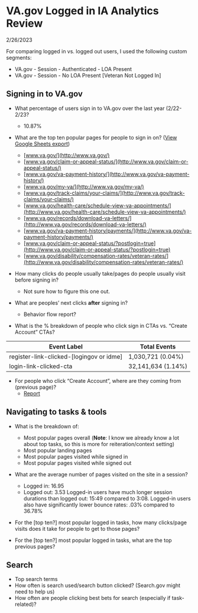 # VA.gov Logged in IA Analytics Review
2/26/2023

For comparing logged in vs. logged out users, I used the following custom segments:
- VA.gov - Session - Authenticated - LOA Present
- VA.gov - Session - No LOA Present [Veteran Not Logged In]

## Signing in to VA.gov
* What percentage of users sign in to VA.gov over the last year (2/22-2/23?
	* 10.87%
* What are the top ten popular pages for people to sign in on? ([View Google Sheets export](https://docs.google.com/spreadsheets/d/10LxJE3j8SCBi8aNL0RaC4wdLGVqwSpuvLDmc3jB1EsU/edit?usp=sharing))
   * [www.va.gov/](http://www.va.gov/) 
   * [www.va.gov/claim-or-appeal-status/](http://www.va.gov/claim-or-appeal-status/) 
   * [www.va.gov/va-payment-history/](http://www.va.gov/va-payment-history/) 
   * [www.va.gov/my-va/](http://www.va.gov/my-va/) 
   * [www.va.gov/track-claims/your-claims/](http://www.va.gov/track-claims/your-claims/) 
   * [www.va.gov/health-care/schedule-view-va-appointments/](http://www.va.gov/health-care/schedule-view-va-appointments/) 
   * [www.va.gov/records/download-va-letters/](http://www.va.gov/records/download-va-letters/) 
   * [www.va.gov/va-payment-history/payments/](http://www.va.gov/va-payment-history/payments/) 
   * [www.va.gov/claim-or-appeal-status/?postlogin=true](http://www.va.gov/claim-or-appeal-status/?postlogin=true) 
   * [www.va.gov/disability/compensation-rates/veteran-rates/](http://www.va.gov/disability/compensation-rates/veteran-rates/) 

* How many clicks do people usually take/pages do people usually visit before signing in?
	*  Not sure how to figure this one out.
* What are peoples’ next clicks **after** signing in?
	* Behavior flow report?
* What is the % breakdown of people who click sign in CTAs vs. “Create Account” CTAs?

| Event Label      | Total Events |
| ----------- | ----------- |
|register-link-clicked-[logingov or idme] | 1,030,721 (0.04%)|
|login-link-clicked-cta| 32,141,634 (1.14%)|


* For people who click “Create Account”, where are they coming from (previous page)?
	* [Report](https://docs.google.com/spreadsheets/d/1Bgg2X5vJ_f0xqQUvyGPPpLGB4lqsYSSTSt2R3b9htkE/edit?usp=sharing)

## Navigating to tasks & tools
* What is the breakdown of:
	* Most popular pages overall (**Note**: I know we already know a lot about top tasks, so this is more for reiteration/context setting)
	* Most popular landing pages
	* Most popular pages visited while signed in
	* Most popular pages visited while signed out

* What are the average number of pages visited on the site in a session?
	* Logged in: 16.95
	* Logged out: 3.53
Logged-in users have much longer session durations than logged out: 15:49 compared to 3:08. Logged-in users also have significantly lower bounce rates: .03% compared to 36.78%

* For the [top ten?] most popular logged in tasks, how many clicks/page visits does it take for people to get to those pages?
* For the [top ten?] most popular logged in tasks, what are the top previous pages?

## Search
* Top search terms
* How often is search used/search button clicked? (Search.gov might need to help us)
* How often are people clicking best bets for search (especially if task-related)?
